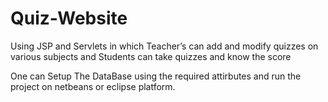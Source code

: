 # Quiz-Website
Using JSP and Servlets in which Teacher’s can add and modify quizzes  on various subjects and Students can take quizzes and know the score

One can Setup The DataBase using the required attirbutes and run the project on netbeans or eclipse platform.
